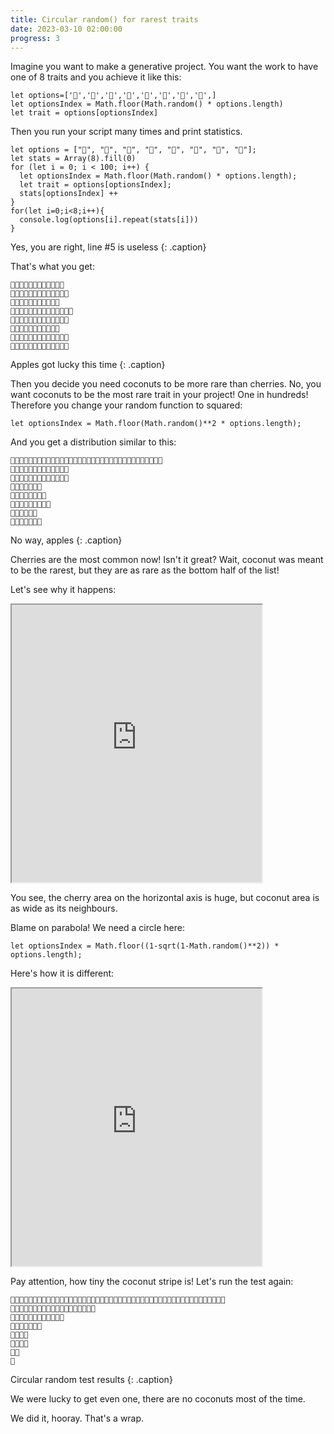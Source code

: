 ```yaml
---
title: Circular random() for rarest traits
date: 2023-03-10 02:00:00
progress: 3
---
```


Imagine you want to make a generative project. You want the work to have one of 8 traits and you achieve it like this:

```
let options=['🍒','🍓','🍇','🍎','🍋','🍍','🍏','🥥',]
let optionsIndex = Math.floor(Math.random() * options.length)
let trait = options[optionsIndex]
```

Then you run your script many times and print statistics.

```
let options = ["🍒", "🍓", "🍇", "🍎", "🍋", "🍍", "🍏", "🥥"];
let stats = Array(8).fill(0)
for (let i = 0; i < 100; i++) {
  let optionsIndex = Math.floor(Math.random() * options.length);
  let trait = options[optionsIndex];
  stats[optionsIndex] ++
}
for(let i=0;i<8;i++){
  console.log(options[i].repeat(stats[i]))
}
```
Yes, you are right, line #5 is useless {: .caption}

That's what you get:

```
🍒🍒🍒🍒🍒🍒🍒🍒🍒🍒🍒🍒 
🍓🍓🍓🍓🍓🍓🍓🍓🍓🍓🍓🍓🍓 
🍇🍇🍇🍇🍇🍇🍇🍇🍇🍇🍇 
🍎🍎🍎🍎🍎🍎🍎🍎🍎🍎🍎🍎🍎🍎 
🍋🍋🍋🍋🍋🍋🍋🍋🍋🍋🍋🍋🍋 
🍍🍍🍍🍍🍍🍍🍍🍍🍍🍍🍍 
🍏🍏🍏🍏🍏🍏🍏🍏🍏🍏🍏🍏🍏 
🥥🥥🥥🥥🥥🥥🥥🥥🥥🥥🥥🥥🥥 
```
Apples got lucky this time {: .caption}
<!-- https://editor.p5js.org/illus0r/sketches/EWUPWVhcC -->

Then you decide you need coconuts to be more rare than cherries. No, you want coconuts to be the most rare trait in your project! One in hundreds! Therefore you change your random function to squared:

```
let optionsIndex = Math.floor(Math.random()**2 * options.length);
```

And you get a distribution similar to this:

```
🍒🍒🍒🍒🍒🍒🍒🍒🍒🍒🍒🍒🍒🍒🍒🍒🍒🍒🍒🍒🍒🍒🍒🍒🍒🍒🍒🍒🍒🍒🍒🍒🍒🍒 
🍓🍓🍓🍓🍓🍓🍓🍓🍓🍓🍓🍓🍓 
🍇🍇🍇🍇🍇🍇🍇🍇🍇🍇🍇🍇🍇 
🍎🍎🍎🍎🍎🍎🍎 
🍋🍋🍋🍋🍋🍋🍋🍋 
🍍🍍🍍🍍🍍🍍🍍🍍🍍 
🍏🍏🍏🍏🍏🍏 
🥥🥥🥥🥥🥥🥥🥥
```
No way, apples {: .caption}

Cherries are the most common now! Isn't it great? Wait, coconut was meant to be the rarest, but they are as rare as the bottom half of the list!

<!-- The thing is `Math.random()**2` near 1 is almost straight: -->

Let's see why it happens:

<iframe src="https://editor.p5js.org/illus0r/full/9Y3ioLqvt" width=400 height=444></iframe>

You see, the cherry area on the horizontal axis is huge, but coconut area is as wide as its neighbours.

Blame on parabola! We need a circle here:

```
let optionsIndex = Math.floor((1-sqrt(1-Math.random()**2)) * options.length);
```

Here's how it is different:

<iframe src="https://editor.p5js.org/illus0r/full/UcT0w4H6r" width=400 height=444></iframe>

Pay attention, how tiny the coconut stripe is! Let's run the test again:

```
🍒🍒🍒🍒🍒🍒🍒🍒🍒🍒🍒🍒🍒🍒🍒🍒🍒🍒🍒🍒🍒🍒🍒🍒🍒🍒🍒🍒🍒🍒🍒🍒🍒🍒🍒🍒🍒🍒🍒🍒🍒🍒🍒🍒🍒🍒🍒🍒 
🍓🍓🍓🍓🍓🍓🍓🍓🍓🍓🍓🍓🍓🍓🍓🍓🍓🍓🍓 
🍇🍇🍇🍇🍇🍇🍇🍇🍇🍇🍇🍇 
🍎🍎🍎🍎🍎🍎🍎 
🍋🍋🍋🍋 
🍍🍍🍍🍍 
🍏🍏 
🥥
```
Circular random test results {: .caption}

We were lucky to get even one, there are no coconuts most of the time.

We did it, hooray. That's a wrap.

